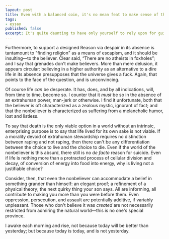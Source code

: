 ```yaml
---
layout: post
title: Even with a balanced coin, it's no mean feat to make sense of the world.
tags:
- essay
published: false
excerpt: It's quite daunting to have only yourself to rely upon for guidance toward purpose. It doesn't follow, however, that the truth need not be dire. Invoking fruitlessness or direness as illustrations or proof of absurdity would seem relevant only if we take as given a need for life, a purpose in it other than as a means to excrete and feed other life by dying. That effectively cuts to the heart of the issue, and begs the question of whether or not humanity exists to serve a designed purpose.
---
```


<!-- It's quite daunting to have only yourself to rely upon for guidance toward purpose. It doesn't follow, however, that the truth need not be dire. Invoking fruitlessness or direness as illustrations or proof of absurdity would seem relevant only if we take as given a need for life, a purpose in it other than as a means to excrete and feed other life by dying. That effectively cuts to the heart of the issue, and begs the question of whether or not humanity exists to serve a designed purpose. -->

Furthermore, to support a designed Reason via despair in its absence is tantamount to "finding religion" as a means of escapism, and it should be insulting&mdash;to the believer. Clear said, &ldquo;There are no atheists in foxholes&rdquo;; and I say that grenades don't make believers. More than mere delusion, it appears circular: believing in a higher authority as an alternative to a dire life in its absence presupposes that the universe gives a fuck. Again, that points to the face of the question, and is unconvincing.

Of course life *can* be desperate. It has, does, and by all indications, will, from time to time, become so. I counter that it *must* be so in the absence of an extrahuman power, man-jerk or otherwise. I find it unfortunate, both that the believer is oft characterized as a zealous mystic, ignorant of fact; and that the nonbeliever is characterized as suffering from a melancholic humor, lost and listless.

To say that death is the only viable option in a world without an intrinsic, enterprising purpose is to say that life lived for its own sake is not viable. If a morality devoid of extrahuman stewardship requires no distinction between raping and not raping, then there can't be any differentiation between the choice to live and the choice to die. Even if the world of the nonbeliever is this absurd, there still is no *de facto* reason for suicide. Even if life is nothing more than a protracted process of cellular division and decay, of conversion of energy into food into energy, why is living not a justifiable choice?

Consider, then, that even the nonbeliever can accommodate a belief in something grander than himself: an elegant proof; a refinement of a physical theory; the next quirky thing your son says. All are informing, all contribute to making you more than you were before them. Even oppression, persecution, and assault are potentially additive, if variably unpleasant. Those who don't believe it was *created* are not necessarily restricted from admiring the natural world&mdash;this is no one's special province.

I awake each morning and rise, not because today will be better than yesterday; but because today is today, and is not yesterday.
